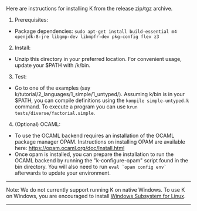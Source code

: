 <!-- Copyright (c) 2012-2015 K Team. All Rights Reserved. -->
Here are instructions for installing K from the release zip/tgz archive.

1. Prerequisites:
  * Package dependencies:
    `sudo apt-get install build-essential m4 openjdk-8-jre libgmp-dev libmpfr-dev pkg-config flex z3`

2. Install:
  * Unzip this directory in your preferred location.  For convenient usage,
    update your $PATH with <preferred-location>/k/bin.

3. Test:
  * Go to one of the examples (say k/tutorial/2_languages/1_simple/1_untyped/).
    Assuming k/bin is in your $PATH, you can compile definitions using 
    the `kompile simple-untyped.k` command.
    To execute a program you can use `krun tests/diverse/factorial.simple`.

4. (Optional) OCAML:
  * To use the OCAML backend requires an installation of the OCAML package
    manager OPAM. Instructions on installing OPAM are available here:
    https://opam.ocaml.org/doc/Install.html
  * Once opam is installed, you can prepare the installation to run
    the OCAML backend by running the "k-configure-opam" script found
    in the bin directory. You will also need to run ``eval `opam config env` ``
    afterwards to update your environment.

--------------------------------------------------------------------------

Note: We do not currently support running K on native Windows. To use K on
Windows, you are encouraged to install
[Windows Subsystem for Linux](https://docs.microsoft.com/en-us/windows/wsl/install-win10).

--------------------------------------------------------------------------

